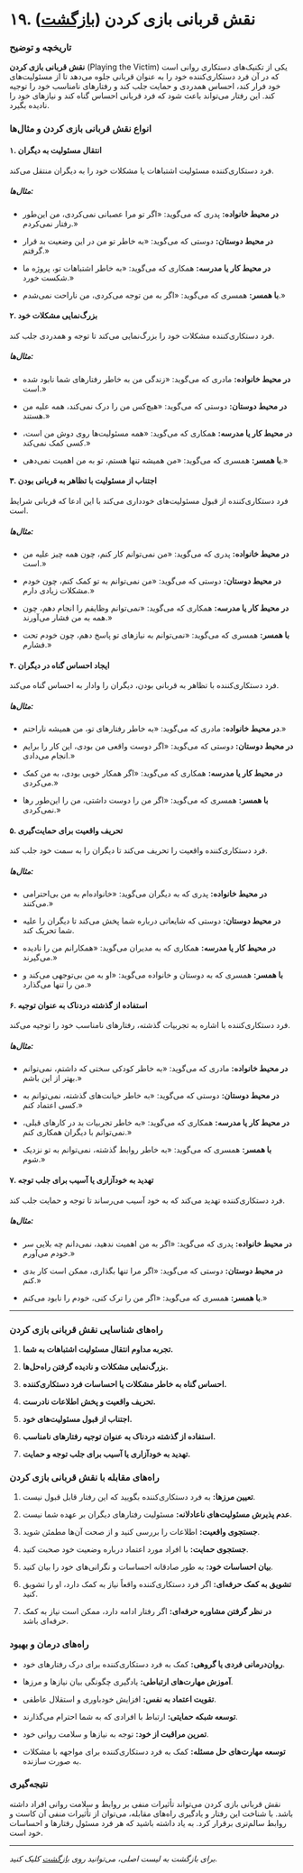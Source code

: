 # **۱۹. نقش قربانی بازی کردن** ([بازگشت](README.md))

### **تاریخچه و توضیح**

**نقش قربانی بازی کردن** (Playing the Victim) یکی از تکنیک‌های دستکاری روانی است که در آن فرد دستکاری‌کننده خود را به عنوان قربانی جلوه می‌دهد تا از مسئولیت‌های خود فرار کند، احساس همدردی و حمایت جلب کند و رفتارهای نامناسب خود را توجیه کند. این رفتار می‌تواند باعث شود که فرد قربانی احساس گناه کند و نیازهای خود را نادیده بگیرد.

### **انواع نقش قربانی بازی کردن و مثال‌ها**

#### **۱. انتقال مسئولیت به دیگران**

فرد دستکاری‌کننده مسئولیت اشتباهات یا مشکلات خود را به دیگران منتقل می‌کند.

##### **مثال‌ها:**

- **در محیط خانواده:** پدری که می‌گوید: «اگر تو مرا عصبانی نمی‌کردی، من این‌طور رفتار نمی‌کردم.»

- **در محیط دوستان:** دوستی که می‌گوید: «به خاطر تو من در این وضعیت بد قرار گرفتم.»

- **در محیط کار یا مدرسه:** همکاری که می‌گوید: «به خاطر اشتباهات تو، پروژه ما شکست خورد.»

- **با همسر:** همسری که می‌گوید: «اگر به من توجه می‌کردی، من ناراحت نمی‌شدم.»

#### **۲. بزرگ‌نمایی مشکلات خود**

فرد دستکاری‌کننده مشکلات خود را بزرگ‌نمایی می‌کند تا توجه و همدردی جلب کند.

##### **مثال‌ها:**

- **در محیط خانواده:** مادری که می‌گوید: «زندگی من به خاطر رفتارهای شما نابود شده است.»

- **در محیط دوستان:** دوستی که می‌گوید: «هیچ‌کس من را درک نمی‌کند، همه علیه من هستند.»

- **در محیط کار یا مدرسه:** همکاری که می‌گوید: «همه مسئولیت‌ها روی دوش من است، کسی کمک نمی‌کند.»

- **با همسر:** همسری که می‌گوید: «من همیشه تنها هستم، تو به من اهمیت نمی‌دهی.»

#### **۳. اجتناب از مسئولیت با تظاهر به قربانی بودن**

فرد دستکاری‌کننده از قبول مسئولیت‌های خودداری می‌کند با این ادعا که قربانی شرایط است.

##### **مثال‌ها:**

- **در محیط خانواده:** پدری که می‌گوید: «من نمی‌توانم کار کنم، چون همه چیز علیه من است.»

- **در محیط دوستان:** دوستی که می‌گوید: «من نمی‌توانم به تو کمک کنم، چون خودم مشکلات زیادی دارم.»

- **در محیط کار یا مدرسه:** همکاری که می‌گوید: «نمی‌توانم وظایفم را انجام دهم، چون همه به من فشار می‌آورند.»

- **با همسر:** همسری که می‌گوید: «نمی‌توانم به نیازهای تو پاسخ دهم، چون خودم تحت فشارم.»

#### **۴. ایجاد احساس گناه در دیگران**

فرد دستکاری‌کننده با تظاهر به قربانی بودن، دیگران را وادار به احساس گناه می‌کند.

##### **مثال‌ها:**

- **در محیط خانواده:** مادری که می‌گوید: «به خاطر رفتارهای تو، من همیشه ناراحتم.»

- **در محیط دوستان:** دوستی که می‌گوید: «اگر دوست واقعی من بودی، این کار را برایم انجام می‌دادی.»

- **در محیط کار یا مدرسه:** همکاری که می‌گوید: «اگر همکار خوبی بودی، به من کمک می‌کردی.»

- **با همسر:** همسری که می‌گوید: «اگر من را دوست داشتی، من را این‌طور رها نمی‌کردی.»

#### **۵. تحریف واقعیت برای حمایت‌گیری**

فرد دستکاری‌کننده واقعیت را تحریف می‌کند تا دیگران را به سمت خود جلب کند.

##### **مثال‌ها:**

- **در محیط خانواده:** پدری که به دیگران می‌گوید: «خانواده‌ام به من بی‌احترامی می‌کنند.»

- **در محیط دوستان:** دوستی که شایعاتی درباره شما پخش می‌کند تا دیگران را علیه شما تحریک کند.

- **در محیط کار یا مدرسه:** همکاری که به مدیران می‌گوید: «همکارانم من را نادیده می‌گیرند.»

- **با همسر:** همسری که به دوستان و خانواده می‌گوید: «او به من بی‌توجهی می‌کند و من را تنها می‌گذارد.»

#### **۶. استفاده از گذشته دردناک به عنوان توجیه**

فرد دستکاری‌کننده با اشاره به تجربیات گذشته، رفتارهای نامناسب خود را توجیه می‌کند.

##### **مثال‌ها:**

- **در محیط خانواده:** مادری که می‌گوید: «به خاطر کودکی سختی که داشتم، نمی‌توانم بهتر از این باشم.»

- **در محیط دوستان:** دوستی که می‌گوید: «به خاطر خیانت‌های گذشته، نمی‌توانم به کسی اعتماد کنم.»

- **در محیط کار یا مدرسه:** همکاری که می‌گوید: «به خاطر تجربیات بد در کارهای قبلی، نمی‌توانم با دیگران همکاری کنم.»

- **با همسر:** همسری که می‌گوید: «به خاطر روابط گذشته، نمی‌توانم به تو نزدیک شوم.»

#### **۷. تهدید به خودآزاری یا آسیب برای جلب توجه**

فرد دستکاری‌کننده تهدید می‌کند که به خود آسیب می‌رساند تا توجه و حمایت جلب کند.

##### **مثال‌ها:**

- **در محیط خانواده:** پدری که می‌گوید: «اگر به من اهمیت ندهید، نمی‌دانم چه بلایی سر خودم می‌آورم.»

- **در محیط دوستان:** دوستی که می‌گوید: «اگر مرا تنها بگذاری، ممکن است کار بدی کنم.»

- **با همسر:** همسری که می‌گوید: «اگر من را ترک کنی، خودم را نابود می‌کنم.»

---

### **راه‌های شناسایی نقش قربانی بازی کردن**

1. **تجربه مداوم انتقال مسئولیت اشتباهات به شما.**

2. **بزرگ‌نمایی مشکلات و نادیده گرفتن راه‌حل‌ها.**

3. **احساس گناه به خاطر مشکلات یا احساسات فرد دستکاری‌کننده.**

4. **تحریف واقعیت و پخش اطلاعات نادرست.**

5. **اجتناب از قبول مسئولیت‌های خود.**

6. **استفاده از گذشته دردناک به عنوان توجیه رفتارهای نامناسب.**

7. **تهدید به خودآزاری یا آسیب برای جلب توجه و حمایت.**

### **راه‌های مقابله با نقش قربانی بازی کردن**

1. **تعیین مرزها:** به فرد دستکاری‌کننده بگویید که این رفتار قابل قبول نیست.

2. **عدم پذیرش مسئولیت‌های ناعادلانه:** مسئولیت رفتارهای دیگران بر عهده شما نیست.

3. **جستجوی واقعیت:** اطلاعات را بررسی کنید و از صحت آن‌ها مطمئن شوید.

4. **جستجوی حمایت:** با افراد مورد اعتماد درباره وضعیت خود صحبت کنید.

5. **بیان احساسات خود:** به طور صادقانه احساسات و نگرانی‌های خود را بیان کنید.

6. **تشویق به کمک حرفه‌ای:** اگر فرد دستکاری‌کننده واقعاً نیاز به کمک دارد، او را تشویق کنید.

7. **در نظر گرفتن مشاوره حرفه‌ای:** اگر رفتار ادامه دارد، ممکن است نیاز به کمک حرفه‌ای باشد.

### **راه‌های درمان و بهبود**

- **روان‌درمانی فردی یا گروهی:** کمک به فرد دستکاری‌کننده برای درک رفتارهای خود.

- **آموزش مهارت‌های ارتباطی:** یادگیری چگونگی بیان نیازها و مرزها.

- **تقویت اعتماد به نفس:** افزایش خودباوری و استقلال عاطفی.

- **توسعه شبکه حمایتی:** ارتباط با افرادی که به شما احترام می‌گذارند.

- **تمرین مراقبت از خود:** توجه به نیازها و سلامت روانی خود.

- **توسعه مهارت‌های حل مسئله:** کمک به فرد دستکاری‌کننده برای مواجهه با مشکلات به صورت سازنده.

### **نتیجه‌گیری**

نقش قربانی بازی کردن می‌تواند تأثیرات منفی بر روابط و سلامت روانی افراد داشته باشد. با شناخت این رفتار و یادگیری راه‌های مقابله، می‌توان از تأثیرات منفی آن کاست و روابط سالم‌تری برقرار کرد. به یاد داشته باشید که هر فرد مسئول رفتارها و احساسات خود است.

---

_برای بازگشت به لیست اصلی، می‌توانید روی [بازگشت](README.md) کلیک کنید._
